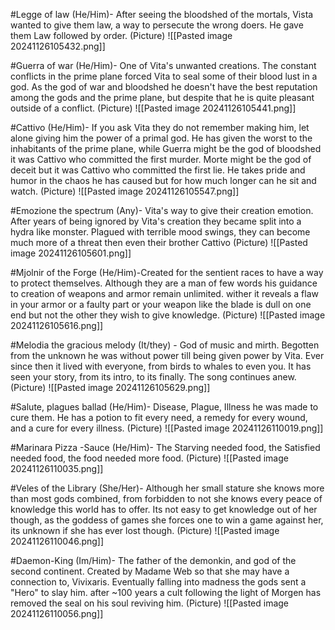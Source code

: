 #Legge of law (He/Him)- After seeing the bloodshed of the mortals, Vista wanted to give them law, a way to persecute the wrong doers. He gave them Law followed by order.
	(Picture)
		![[Pasted image 20241126105432.png]]

#Guerra of war (He/Him)- One of Vita's unwanted creations. The constant conflicts in the prime plane forced Vita to seal some of their blood lust in a god. As the god of war and bloodshed he doesn't have the best reputation among the gods and the prime plane, but despite that he is quite pleasant outside of a conflict.
	(Picture)
		![[Pasted image 20241126105441.png]]

#Cattivo (He/Him)- If you ask Vita they do not remember making him, let alone giving him the power of a primal god. He has given the worst to the inhabitants of the prime plane, while Guerra might be the god of bloodshed it was Cattivo who committed the first murder. Morte might be the god of deceit but it was Cattivo who committed the first lie. He takes pride and humor in the chaos he has caused but for how much longer can he sit and watch.
	(Picture)
		![[Pasted image 20241126105547.png]]

#Emozione the spectrum (Any)- Vita's way to give their creation emotion. After years of being ignored by Vita's creation they became split into a hydra like monster. Plagued with terrible mood swings, they can become much more of a threat then even their brother Cattivo
	(Picture)
		![[Pasted image 20241126105601.png]]

#Mjolnir of the Forge (He/Him)-Created for the sentient races to have a way to protect themselves. Although they are a man of few words his guidance to creation of weapons and armor remain unlimited. wither it reveals a flaw in your armor or a faulty part or your weapon like the blade is dull on one end but not the other they wish to give knowledge.
	(Picture)
		![[Pasted image 20241126105616.png]]

#Melodia the gracious melody (It/they) - God of music and mirth. Begotten from the unknown he was without power till being given power by Vita. Ever since then it lived with everyone, from birds to whales to even you. It has seen your story, from its intro, to its finally. The song continues anew.
	(Picture)
		![[Pasted image 20241126105629.png]]

#Salute, plagues ballad (He/Him)- Disease, Plague, Illness he was made to cure them. He has a potion to fit every need, a remedy for every wound, and a cure for every illness.
	(Picture)
		![[Pasted image 20241126110019.png]]

#Marinara Pizza -Sauce (He/Him)- The Starving needed food, the Satisfied needed food, the food needed more food.
	(Picture)
		![[Pasted image 20241126110035.png]]

#Veles of the Library (She/Her)- Although her small stature she knows more than most gods combined, from forbidden to not she knows every peace of knowledge this world has to offer. Its not easy to get knowledge out of her though, as the goddess of games she forces one to win a game against her, its unknown if she has ever lost though.
	(Picture)
		![[Pasted image 20241126110046.png]]

#Daemon-King (Im/Him)- The father of the demonkin, and god of the second continent. Created by Madame Web so that she may have a connection to, Vivixaris. Eventually falling into madness the gods sent a "Hero" to slay him. after ~100 years a cult following the light of Morgen has removed the seal on his soul reviving him.
	(Picture)
		![[Pasted image 20241126110056.png]]

















